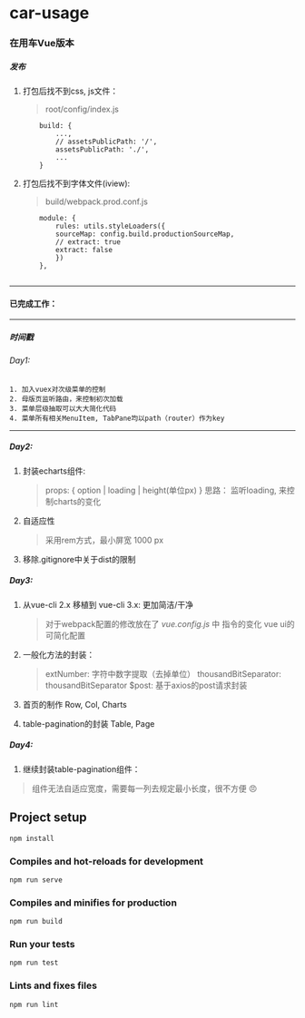# car-usage

### 在用车Vue版本

##### 发布
1. 打包后找不到css, js文件：

    >   root/config/index.js
    
    ```
        build: {
            ...,
            // assetsPublicPath: '/',
            assetsPublicPath: './',
            ...
        }
    ```
    
2. 打包后找不到字体文件(iview):

    >   build/webpack.prod.conf.js

    ```
        module: {
            rules: utils.styleLoaders({
            sourceMap: config.build.productionSourceMap,
            // extract: true
            extract: false
            })
        },
        
    ```

---


#### 已完成工作：

---


##### 时间戳

###### Day1:
    1. 加入vuex对次级菜单的控制
    2. 母版页监听路由，来控制初次加载
    3. 菜单层级抽取可以大大简化代码
    4. 菜单所有相关MenuItem, TabPane均以path（router）作为key

---

##### Day2:
1. 封装echarts组件:

    >   props: { option | loading | height(单位px) }
    >   思路： 监听loading, 来控制charts的变化

2. 自适应性

    >   采用rem方式，最小屏宽 1000 px

3. 移除.gitignore中关于dist的限制


##### Day3:
1. 从vue-cli 2.x 移植到 vue-cli 3.x: 更加简洁/干净
    > 对于webpack配置的修改放在了 *vue.config.js* 中
    > 指令的变化
    > vue ui的可简化配置

2. 一般化方法的封装：
    > extNumber: 字符中数字提取（去掉单位）
    > thousandBitSeparator: thousandBitSeparator
    > $post: 基于axios的post请求封装

3. 首页的制作
    Row, Col, Charts

4. table-pagination的封装
    Table, Page

##### Day4:
1. 继续封装table-pagination组件：
> 组件无法自适应宽度，需要每一列去规定最小长度，很不方便 :angry:




## Project setup
```
npm install
```

### Compiles and hot-reloads for development
```
npm run serve
```

### Compiles and minifies for production
```
npm run build
```

### Run your tests
```
npm run test
```

### Lints and fixes files
```
npm run lint
```
